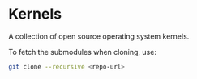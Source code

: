 # Kernels

A collection of open source operating system kernels.

To fetch the submodules when cloning, use:

~~~ sh
git clone --recursive <repo-url>
~~~
